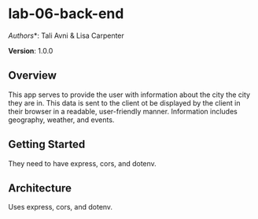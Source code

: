 # lab-06-back-end

*Authors**: Tali Avni & Lisa Carpenter

**Version**: 1.0.0

## Overview
This app serves to provide the user with information about the city the city they are in. This data is sent to the client ot be displayed by the client in their browser in a readable, user-friendly manner. Information includes geography, weather, and events.

## Getting Started
They need to have express, cors, and dotenv.

## Architecture
Uses express, cors, and dotenv.